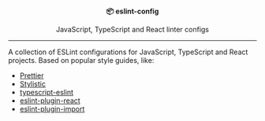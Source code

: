 <div align="center">
  <strong>📦 eslint-config</strong>
  <p>JavaScript, TypeScript and React linter configs</p>
</div>

---

A collection of ESLint configurations for JavaScript, TypeScript and React projects. Based on popular style guides, like:

- [Prettier](https://github.com/prettier/prettier)
- [Stylistic](https://eslint.style)
- [typescript-eslint](https://typescript-eslint.io)
- [eslint-plugin-react](https://github.com/jsx-eslint/eslint-plugin-react)
- [eslint-plugin-import](https://github.com/import-js/eslint-plugin-import)
